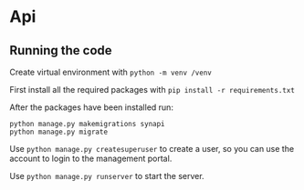 # Api

## Running the code

Create virtual environment with `python -m venv /venv`

First install all the required packages with `pip install -r requirements.txt`

After the packages have been installed run:

```
python manage.py makemigrations synapi
python manage.py migrate
```

Use `python manage.py createsuperuser` to create a user, so you can use the account to login to the management portal.

Use `python manage.py runserver` to start the server.
